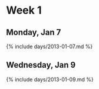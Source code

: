 # Week 1



## Monday, Jan 7

{% include days/2013-01-07.md %}

## Wednesday, Jan 9

{% include days/2013-01-09.md %}

